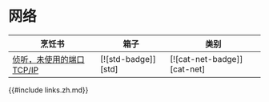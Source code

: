 # 网络

| 烹饪书                                        | 箱子                | 类别                        |
| --------------------------------------------- | ------------------- | --------------------------- |
| [侦听，未使用的端口 TCP/IP][ex-random-port-tcp] | [![std-badge]][std] | [![cat-net-badge]][cat-net] |

[ex-random-port-tcp]: net/server.zh.html#listen-on-unused-port-tcpip

{{#include links.zh.md}}
